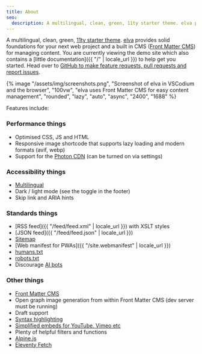 ```yaml
---
title: About
seo:
  description: A multilingual, clean, green, 11ty starter theme. elva provides solid foundations for your next web project and a built in CMS for managing content.
---
```


A multilingual, clean, green, [11ty starter theme](https://www.11ty.dev/docs/starter/). [elva](https://github.com/scottsweb/elva) provides solid foundations for your next web project and a built in CMS ([Front Matter CMS](https://frontmatter.codes/)) for managing content. You are currently viewing the demo site which also contains a [little documentation]({{ "/" | locale_url }}) to help get you started. Head over to [GitHub to make feature requests, pull requests and report issues](https://github.com/scottsweb/elva/issues).

{% image "/assets/img/screenshots.png", "Screenshot of elva in VSCodium and the browser", "100vw", "elva uses Front Matter CMS for easy content management", "rounded", "lazy", "auto", "async", "2400", "1688" %}

Features include:

### Performance things

* Optimised CSS, JS and HTML
* Responsive image shortcode that supports lazy loading and modern formats (avif, webp)
* Support for the [Photon CDN](https://developer.wordpress.com/docs/photon/) (can be turned on via settings)

### Accessibility things

* [Multilingual](https://www.11ty.dev/docs/plugins/i18n/)
* Dark / light mode (see the toggle in the footer)
* Skip link and ARIA hints

### Standards things

* [RSS feed]({{ "/feed/feed.xml" | locale_url }}) with XSLT styles
* [JSON feed]({{ "/feed/feed.json" | locale_url }})
* [Sitemap](/sitemap.xml)
* [Web manifest for PWAs]({{ "/site.webmanifest" | locale_url }})
* [humans.txt](/humans.txt) 
* [robots.txt](/robots.txt)
* Discourage [AI bots](https://github.com/ai-robots-txt/ai.robots.txt/)

### Other things

* [Front Matter CMS](https://frontmatter.codes/)
* Open graph image generation from within Front Matter CMS (dev server must be running)
* Draft support
* [Syntax highlighting](https://www.11ty.dev/docs/plugins/syntaxhighlight/)
* [Simplified embeds for YouTube, Vimeo etc](https://github.com/gfscott/eleventy-plugin-embed-everything)
* Plenty of helpful filters and functions
* [Alpine.js](https://alpinejs.dev/)
* [Eleventy Fetch](https://www.11ty.dev/docs/plugins/fetch/)